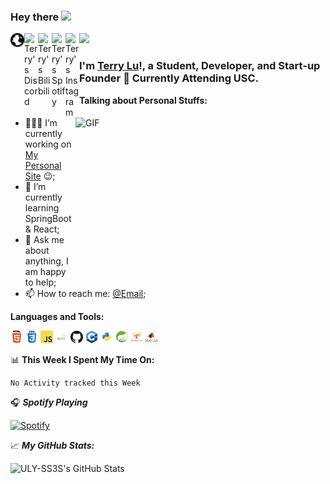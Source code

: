 ### Hey there <img src="https://media.giphy.com/media/hvRJCLFzcasrR4ia7z/giphy.gif" width="25px"> 
<img src="https://visitor-badge.glitch.me/badge?page_id=ULY-SS3S.ULY-SS3S"></img>
  <img align="left" alt="Terry's Website" width="22px" src="https://raw.githubusercontent.com/iconic/open-iconic/master/svg/globe.svg" />
<a href="https://discord.com/users/622231703926079489">
  <img align="left" alt="Terry's Discord" width="22px" src="https://raw.githubusercontent.com/peterthehan/peterthehan/master/assets/discord.svg" />
</a>
<a href="https://space.bilibili.com/88547288/">
  <img align="left" alt="Terry's Bilibili" width="22px" src="https://cdn.jsdelivr.net/npm/simple-icons@v3/icons/bilibili.svg" />
</a>
<a href="https://open.spotify.com/user/31bsaexw6yewoe5qajgvujif7rye">
  <img align="left" alt="Terry's Spotify" width="22px" src="https://raw.githubusercontent.com/peterthehan/peterthehan/master/assets/spotify.svg" />
</a>
<a href="https://open.spotify.com/user/31bsaexw6yewoe5qajgvujif7rye">
  <img align="left" alt="Terry's Instagram" width="22px" src="https://cdn.jsdelivr.net/npm/simple-icons@v3/icons/instagram.svg" />
</a>

### I'm [Terry Lu](https://terrylu.com/)!, a Student, Developer, and Start-up Founder 🚀 Currently Attending USC.


  <img align="right" alt="GIF" src="https://raw.githubusercontent.com/ULY-SS3S/ULY-SS3S/master/blob/code2.gif?raw=true" width="400" height="256" />
  
**Talking about Personal Stuffs:**

- 👨🏽‍💻 I’m currently working on [My Personal Site](https://terrylu.com) :wink:;
- 🌱 I’m currently learning SpringBoot & React; 
- 💬 Ask me about anything, I am happy to help;
- 📫 How to reach me: [@Email](mailto:terrylu@outlook.com);
<!-- - 📝[Resume]() -->

**Languages and Tools:**  

<code><img height="20" src="https://raw.githubusercontent.com/github/explore/80688e429a7d4ef2fca1e82350fe8e3517d3494d/topics/html/html.png"></code>
<code><img height="20" src="https://raw.githubusercontent.com/github/explore/80688e429a7d4ef2fca1e82350fe8e3517d3494d/topics/css/css.png"></code>
<code><img height="20" src="https://raw.githubusercontent.com/github/explore/80688e429a7d4ef2fca1e82350fe8e3517d3494d/topics/javascript/javascript.png"></code>
<code><img height="20" src="https://raw.githubusercontent.com/github/explore/80688e429a7d4ef2fca1e82350fe8e3517d3494d/topics/mysql/mysql.png"></code>
<code><img height="20" src="https://raw.githubusercontent.com/github/explore/78df643247d429f6cc873026c0622819ad797942/topics/github/github.png"></code>
<code><img height="20" src="https://raw.githubusercontent.com/github/explore/80688e429a7d4ef2fca1e82350fe8e3517d3494d/topics/cpp/cpp.png"></code>
<code><img height="20" src="https://raw.githubusercontent.com/github/explore/80688e429a7d4ef2fca1e82350fe8e3517d3494d/topics/python/python.png"></code>
<code><img height="20" src="https://raw.githubusercontent.com/github/explore/78df643247d429f6cc873026c0622819ad797942/topics/spring-boot/spring-boot.png"></code>
<code><img height="20" src="https://raw.githubusercontent.com/github/explore/78df643247d429f6cc873026c0622819ad797942/topics/tensorflow/tensorflow.png"></code>
<code><img height="20" src="https://raw.githubusercontent.com/github/explore/78df643247d429f6cc873026c0622819ad797942/topics/matlab/matlab.png"></code>


📊 **This Week I Spent My Time On:**
<!--START_SECTION:waka-->
```text
No Activity tracked this Week
```
<!--END_SECTION:waka-->

<!-- If you like what I do, maybe consider buying me a coffee/tea 🥺👉👈

<a href="https://www.buymeacoffee.com/abhisheknaiidu" target="_blank"><img src="https://cdn.buymeacoffee.com/buttons/v2/default-red.png" alt="Buy Me A Coffee" width="150" ></a> -->

🎧 ***Spotify Playing***

[![Spotify](https://novatorem.uly-ss3s.vercel.app/api/spotify)](https://open.spotify.com/user/31bsaexw6yewoe5qajgvujif7rye)


📈 ***My GitHub Stats:***

<p align="left"> <img alt="ULY-SS3S's GitHub Stats" src="https://github-readme-stats.vercel.app/api?username=ULY-SS3S&show_icons=true&theme=gruvbox" /></p>